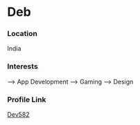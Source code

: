 # Deb

### Location

India

### Interests

--> App Development
--> Gaming
--> Design

### Profile Link

[Dev582](https://github.com/Dev582)
